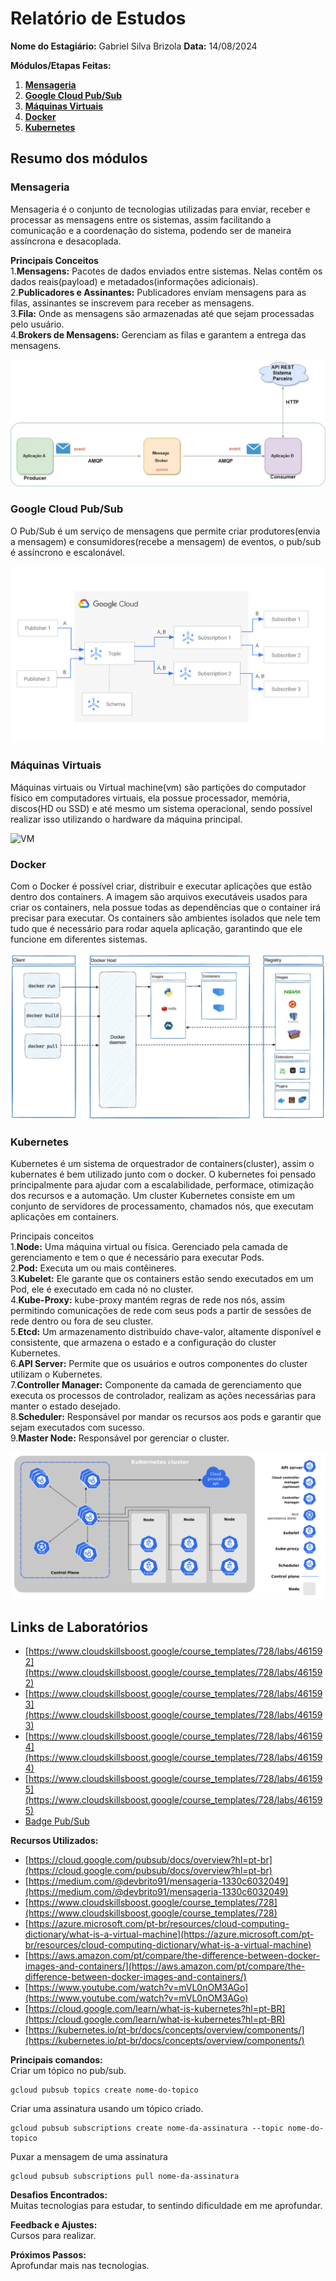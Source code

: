 # Relatório de Estudos

**Nome do Estagiário:** Gabriel Silva Brizola 
**Data:** 14/08/2024

**Módulos/Etapas Feitas:**  
1. [**Mensageria**](#mensageria)         
2. [**Google Cloud Pub/Sub**](#pubsub)     
3. [**Máquinas Virtuais**](#vm)     
4. [**Docker**](#docker)     
5. [**Kubernetes**](#kubernetes)     

## Resumo dos módulos 

### Mensageria <a id = "mensageria"></a>
Mensageria é o conjunto de tecnologias utilizadas para enviar, receber e processar as mensagens entre os sistemas, assim facilitando a comunicação e a coordenação do sistema, podendo ser de maneira assíncrona e desacoplada.

**Principais Conceitos**   
1.**Mensagens:** Pacotes de dados enviados entre sistemas. Nelas contêm os dados reais(payload) e metadados(informações adicionais).        
2.**Publicadores e Assinantes:** Publicadores enviam mensagens para as filas, assinantes se inscrevem para receber as mensagens.    
3.**Fila:** Onde as mensagens são armazenadas até que sejam processadas pelo usuário.     
4.**Brokers de Mensagens:** Gerenciam as filas e garantem a entrega das mensagens.       

![Mensageria](Imagens/Mensageria.webp)

### Google Cloud Pub/Sub <a id = "pubsub"></a>
O Pub/Sub é um serviço de mensagens que permite criar produtores(envia a mensagem) e consumidores(recebe a mensagem) de eventos, o pub/sub é assíncrono e escalonável.

![Pub/Sub](Imagens/pubsub.png)

### Máquinas Virtuais <a id = "vm"></a>
Máquinas virtuais ou Virtual machine(vm) são partições do computador físico em computadores virtuais, ela possue processador, memória, discos(HD ou SSD) e até mesmo um sistema operacional, sendo possível realizar isso utilizando o hardware da máquina principal.

![VM](Imagens/vm.avif)

### Docker <a id = "docker"></a>
Com o Docker é possível criar, distribuir e executar aplicações que estão dentro dos containers. A imagem são arquivos executáveis usados para criar os containers, nela possue todas as dependências que o container irá precisar para executar. Os containers são ambientes isolados que nele tem tudo que é necessário para rodar aquela aplicação, garantindo que ele funcione em diferentes sistemas.

![Docker](Imagens/docker-architecture.webp)

### Kubernetes <a id = "kubernetes"></a>
Kubernetes é um sistema de orquestrador de containers(cluster), assim o kubernates é bem utilizado junto com o docker. O kubernetes foi pensado principalmente para ajudar com a escalabilidade, performace, otimização dos recursos e a automação. Um cluster Kubernetes consiste em um conjunto de servidores de processamento, chamados nós, que executam aplicações em containers.

Principais conceitos          
1.**Node:** Uma máquina virtual ou física. Gerenciado pela camada de gerenciamento e tem o que é necessário para executar Pods.    
2.**Pod:** Executa um ou mais contêineres.       
3.**Kubelet:** Ele garante que os containers estão sendo executados em um Pod, ele é executado em cada nó no cluster.             
4.**Kube-Proxy:** kube-proxy mantém regras de rede nos nós, assim permitindo comunicações de rede com seus pods a partir de sessões de rede dentro ou fora de seu cluster.           
5.**Etcd:** Um armazenamento distribuído chave-valor, altamente disponível e consistente, que armazena o estado e a configuração do cluster Kubernetes.         
6.**API Server:** Permite que os usuários e outros componentes do cluster utilizam o Kubernetes.      
7.**Controller Manager:** Componente da camada de gerenciamento que executa os processos de controlador, realizam as ações necessárias para manter o estado desejado.       
8.**Scheduler:** Responsável por mandar os recursos aos pods e garantir que sejam executados com sucesso.      
9.**Master Node:** Responsável por gerenciar o cluster.

![Kubernetes](Imagens/components-of-kubernetes.png)

## Links de Laboratórios

- [https://www.cloudskillsboost.google/course_templates/728/labs/461592](https://www.cloudskillsboost.google/course_templates/728/labs/461592)
- [https://www.cloudskillsboost.google/course_templates/728/labs/461593](https://www.cloudskillsboost.google/course_templates/728/labs/461593)
- [https://www.cloudskillsboost.google/course_templates/728/labs/461594](https://www.cloudskillsboost.google/course_templates/728/labs/461594)
- [https://www.cloudskillsboost.google/course_templates/728/labs/461595](https://www.cloudskillsboost.google/course_templates/728/labs/461595)
- [Badge Pub/Sub](https://www.credly.com/badges/e28ce085-02eb-4113-b36c-e6081a91d5fd/linked_in_profile)

**Recursos Utilizados:**  
- [https://cloud.google.com/pubsub/docs/overview?hl=pt-br](https://cloud.google.com/pubsub/docs/overview?hl=pt-br)
- [https://medium.com/@devbrito91/mensageria-1330c6032049](https://medium.com/@devbrito91/mensageria-1330c6032049)
- [https://www.cloudskillsboost.google/course_templates/728](https://www.cloudskillsboost.google/course_templates/728)
- [https://azure.microsoft.com/pt-br/resources/cloud-computing-dictionary/what-is-a-virtual-machine](https://azure.microsoft.com/pt-br/resources/cloud-computing-dictionary/what-is-a-virtual-machine)
- [https://aws.amazon.com/pt/compare/the-difference-between-docker-images-and-containers/](https://aws.amazon.com/pt/compare/the-difference-between-docker-images-and-containers/)
- [https://www.youtube.com/watch?v=mVL0nOM3AGo](https://www.youtube.com/watch?v=mVL0nOM3AGo)
- [https://cloud.google.com/learn/what-is-kubernetes?hl=pt-BR](https://cloud.google.com/learn/what-is-kubernetes?hl=pt-BR)
- [https://kubernetes.io/pt-br/docs/concepts/overview/components/](https://kubernetes.io/pt-br/docs/concepts/overview/components/)

**Principais comandos:**  
Criar um tópico no pub/sub.
```
gcloud pubsub topics create nome-do-topico
```
Criar uma assinatura usando um tópico criado.
```
gcloud pubsub subscriptions create nome-da-assinatura --topic nome-do-topico
```
Puxar a mensagem de uma assinatura
```
gcloud pubsub subscriptions pull nome-da-assinatura
```

**Desafios Encontrados:**  
Muitas tecnologias para estudar, to sentindo dificuldade em me aprofundar.

**Feedback e Ajustes:**  
Cursos para realizar.

**Próximos Passos:**  
Aprofundar mais nas tecnologias.
